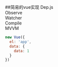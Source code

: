 ##简易的vue实现
Dep.js  
Observe  
Watcher  
Compile  
MVVM  
```js
new Vue({
  el: 'app',
  data: {
    data: 1
  }
})
```